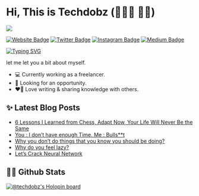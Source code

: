 # Hi, This is Techdobz (🧑🏽‍💻 ✍🏻)
![](https://komarev.com/ghpvc/?username=techdobz&color=blue&style=plastic&label=PROFILE+VIEWS)

[![Website Badge](https://img.shields.io/badge/Website-3b5998?style=flat-square&logo=google-chrome&logoColor=white)](https://techdobz.herokuapp.com/)
[![Twitter Badge](https://img.shields.io/badge/-Twitter-00acee?style=flat-square&logo=Twitter&logoColor=white)](https://twitter.com/techdobz)
[![Instagram Badge](https://img.shields.io/badge/-Instagram-e4405f?style=flat-square&logo=Instagram&logoColor=white)](https://www.instagram.com/tech_dobz/)
[![Medium Badge](https://img.shields.io/badge/Medium-12100E?style=flat-square&logo=Medium&logoColor=white)](https://medium.com/@techdobz)

[![Typing SVG](https://readme-typing-svg.herokuapp.com?color=%232EB3F7&lines=I'm+a+E%26C+Engineer,;Full+Stack+Web+Developer,;Tech+%26+Self+Improvement+Blogger,;and+lifetime+learner!;Nice+to+e-meet+you+%F0%9F%91%8B)](https://git.io/typing-svg)

let me let you a bit about myself.
* 💻 Currently working as a freelancer.
* 👀 Looking for an opportunity.
* ❤️‍🔥 Love writing & sharing knowledge with others.

## ✨ Latest Blog Posts
<!-- BLOG-POST-LIST:START -->
- [6 Lessons I Learned from Chess, Adapt Now, Your Life Will Never Be the Same](https://medium.com/@techdobz/6-lessons-i-learned-from-chess-adapt-now-your-life-will-never-be-the-same-71ff572dc91a?source=rss-f6357761a3e9------2)
- [You : I don’t have enough Time. Me : Bulls**t](https://medium.com/@techdobz/you-i-dont-have-enough-time-me-bulls-t-c8036ccef68a?source=rss-f6357761a3e9------2)
- [Why you don’t do things that you know you should be doing?](https://medium.com/@techdobz/why-you-dont-do-things-that-you-know-you-should-be-doing-e88437cafe1e?source=rss-f6357761a3e9------2)
- [Why do you feel lazy?](https://medium.com/@techdobz/why-do-you-feel-lazy-a88dcae0091a?source=rss-f6357761a3e9------2)
- [Let’s Crack Neural Network](https://medium.com/@techdobz/lets-crack-neural-network-a7d115c49177?source=rss-f6357761a3e9------2)
<!-- BLOG-POST-LIST:END -->

## 👨‍💻 Github Stats

[![@techdobz's Holopin board](https://holopin.me/techdobz)](https://holopin.io/@techdobz)


[//]: <p align="center">
[//]: <img src="https://capsule-render.vercel.app/api?type=waving&color=gradient&height=110&section=footer&animation=twinkling"/>
[//]: </p>
